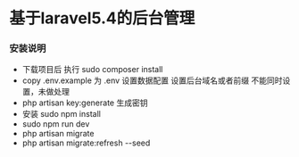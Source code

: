 
# 基于laravel5.4的后台管理

### 安装说明


* 下载项目后 执行 sudo composer install
* copy .env.example 为 .env 设置数据配置 设置后台域名或者前缀 不能同时设置，未做处理
* php artisan key:generate 生成密钥
* 安装 sudo npm install
* sudo npm run dev
* php artisan migrate
* php artisan migrate:refresh --seed

